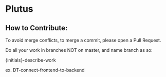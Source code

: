 # Plutus


## How to Contribute:

To avoid merge conflicts, to merge a commit, please open a Pull Request.

Do all your work in branches NOT on master, and name branch as so:

{initials}-describe-work

ex. DT-connect-frontend-to-backend



